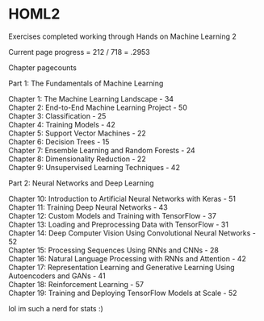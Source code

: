 # HOML2
Exercises completed working through Hands on Machine Learning 2

Current page progress = 212 / 718 = .2953

Chapter pagecounts

Part 1: The Fundamentals of Machine Learning

Chapter 1: The Machine Learning Landscape - 34\
Chapter 2: End-to-End Machine Learning Project - 50\
Chapter 3: Classification - 25\
Chapter 4: Training Models - 42\
Chapter 5: Support Vector Machines - 22\
Chapter 6: Decision Trees - 15\
Chapter 7: Ensemble Learning and Random Forests - 24\
Chapter 8: Dimensionality Reduction - 22\
Chapter 9: Unsupervised Learning Techniques - 42

Part 2: Neural Networks and Deep Learning

Chapter 10: Introduction to Artificial Neural Networks with Keras - 51\
Chapter 11: Training Deep Neural Networks - 43\
Chapter 12: Custom Models and Training with TensorFlow - 37\
Chapter 13: Loading and Preprocessing Data with TensorFlow - 31\
Chapter 14: Deep Computer Vision Using Convolutional Neural Networks - 52\
Chapter 15: Processing Sequences Using RNNs and CNNs - 28\
Chapter 16: Natural Language Processing with RNNs and Attention - 42\
Chapter 17: Representation Learning and Generative Learning Using Autoencoders and GANs - 41\
Chapter 18: Reinforcement Learning - 57\
Chapter 19: Training and Deploying TensorFlow Models at Scale - 52

lol im such a nerd for stats :)
